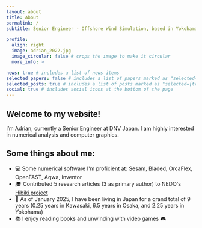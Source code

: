 ```yaml
---
layout: about
title: About
permalink: /
subtitle: Senior Engineer - Offshore Wind Simulation, based in Yokohama

profile:
  align: right
  image: adrian_2022.jpg
  image_circular: false # crops the image to make it circular
  more_info: >

news: true # includes a list of news items
selected_papers: false # includes a list of papers marked as "selected={true}"
selected_posts: true # includes a list of posts marked as "selected={true}"
social: true # includes social icons at the bottom of the page
---
```


## Welcome to my website!

I’m Adrian, currently a Senior Engineer at DNV Japan. I am highly interested in numerical analysis and computer graphics.

## Some things about me:
- 💻 Some numerical software I'm proficient at: Sesam, Bladed, OrcaFlex, OpenFAST, Aqwa, Inventor
- 🎓 Contributed 5 research articles (3 as primary author) to NEDO's [Hibiki project](https://www.nedo.go.jp/floating/)
- 🗾 As of January 2025, I have been living in Japan for a grand total of 9 years (0.25 years in Kawasaki, 6.5 years in Osaka, and 2.25 years in Yokohama)
- 📚 I enjoy reading books and unwinding with video games 🎮
